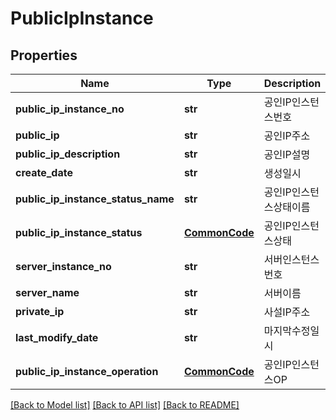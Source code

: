 # PublicIpInstance

## Properties
Name | Type | Description | Notes
------------ | ------------- | ------------- | -------------
**public_ip_instance_no** | **str** | 공인IP인스턴스번호 | [optional] 
**public_ip** | **str** | 공인IP주소 | [optional] 
**public_ip_description** | **str** | 공인IP설명 | [optional] 
**create_date** | **str** | 생성일시 | [optional] 
**public_ip_instance_status_name** | **str** | 공인IP인스턴스상태이름 | [optional] 
**public_ip_instance_status** | [**CommonCode**](CommonCode.md) | 공인IP인스턴스상태 | [optional] 
**server_instance_no** | **str** | 서버인스턴스번호 | [optional] 
**server_name** | **str** | 서버이름 | [optional] 
**private_ip** | **str** | 사설IP주소 | [optional] 
**last_modify_date** | **str** | 마지막수정일시 | [optional] 
**public_ip_instance_operation** | [**CommonCode**](CommonCode.md) | 공인IP인스턴스OP | [optional] 

[[Back to Model list]](../README.md#documentation-for-models) [[Back to API list]](../README.md#documentation-for-api-endpoints) [[Back to README]](../README.md)


